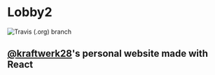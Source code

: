 # Lobby2

![Travis (.org) branch](https://img.shields.io/travis/kraftwerk28/lobby2/master.svg?style=popout-square)

## **[@kraftwerk28](https://t.me/kraftwerk28)**'s personal website made with React
